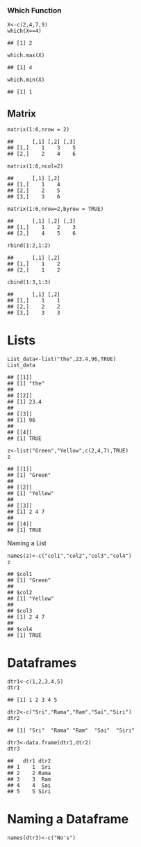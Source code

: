 ### Which Function

    X<-c(2,4,7,9)
    which(X==4)

    ## [1] 2

    which.max(X)

    ## [1] 4

    which.min(X)

    ## [1] 1

Matrix
------

    matrix(1:6,nrow = 2)

    ##      [,1] [,2] [,3]
    ## [1,]    1    3    5
    ## [2,]    2    4    6

    matrix(1:6,ncol=2)

    ##      [,1] [,2]
    ## [1,]    1    4
    ## [2,]    2    5
    ## [3,]    3    6

    matrix(1:6,nrow=2,byrow = TRUE)

    ##      [,1] [,2] [,3]
    ## [1,]    1    2    3
    ## [2,]    4    5    6

    rbind(1:2,1:2)

    ##      [,1] [,2]
    ## [1,]    1    2
    ## [2,]    1    2

    cbind(1:3,1:3)

    ##      [,1] [,2]
    ## [1,]    1    1
    ## [2,]    2    2
    ## [3,]    3    3

Lists
=====

    List_data<-list("the",23.4,96,TRUE)
    List_data

    ## [[1]]
    ## [1] "the"
    ## 
    ## [[2]]
    ## [1] 23.4
    ## 
    ## [[3]]
    ## [1] 96
    ## 
    ## [[4]]
    ## [1] TRUE

    z<-list("Green","Yellow",c(2,4,7),TRUE)
    z

    ## [[1]]
    ## [1] "Green"
    ## 
    ## [[2]]
    ## [1] "Yellow"
    ## 
    ## [[3]]
    ## [1] 2 4 7
    ## 
    ## [[4]]
    ## [1] TRUE

Naming a List

    names(z)<-c("col1","col2","col3","col4")
    z

    ## $col1
    ## [1] "Green"
    ## 
    ## $col2
    ## [1] "Yellow"
    ## 
    ## $col3
    ## [1] 2 4 7
    ## 
    ## $col4
    ## [1] TRUE

Dataframes
==========

    dtr1<-c(1,2,3,4,5)
    dtr1

    ## [1] 1 2 3 4 5

    dtr2<-c("Sri","Rama","Ram","Sai","Siri")
    dtr2

    ## [1] "Sri"  "Rama" "Ram"  "Sai"  "Siri"

    dtr3<-data.frame(dtr1,dtr2)
    dtr3

    ##   dtr1 dtr2
    ## 1    1  Sri
    ## 2    2 Rama
    ## 3    3  Ram
    ## 4    4  Sai
    ## 5    5 Siri

Naming a Dataframe
==================

    names(dtr3)<-c("No's")
